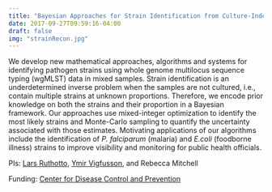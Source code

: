 ```yaml
---
title: "Bayesian Approaches for Strain Identification from Culture-Independent Samples"
date: 2017-09-27T09:59:16-04:00
draft: false
img: "strainRecon.jpg"
---
```


We develop new mathematical approaches, algorithms and systems for identifying pathogen strains using whole genome multilocus sequence typing (wgMLST) data in mixed samples. Strain identification is an underdetermined inverse problem when the samples are not cultured, i.e., contain multiple strains at unknown proportions. Therefore, we encode prior knowledge on both the strains and their proportion in a Bayesian framework. Our approaches use mixed-integer optimization to identify the most likely strains and Monte-Carlo sampling to quantify the uncertainty associated with those estimates. Motivating applications of our algorithms include the identification of *P. falciparum* (malaria) and *E.coli* (foodborne illness) strains to improve visibility and monitoring for public health officials.


PIs: [Lars Ruthotto](http://www.mathcs.emory.edu/~lruthot),  [Ymir Vigfusson](http://www.ymsir.com/), and Rebecca Mitchell

Funding: [Center for Disease Control and Prevention](https://www.cdc.gov/)
